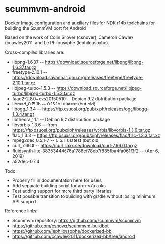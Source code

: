 # scummvm-android
Docker Image configuration and auxiliary files for NDK r14b toolchains for building the ScummVM port for Android

Based on the work of Colin Snover (csnover), Cameron Cawley (ccawley2011) and Le Philousophe (lephilousophe).

Cross-compiled libraries are:
- libpng-1.6.37                                            -- https://download.sourceforge.net/libpng/libpng-1.6.37.tar.gz
- freetype-2.10.1                                          -- https://download.savannah.gnu.org/releases/freetype/freetype-2.10.1.tar.gz
- libjpeg-turbo-1.5.3                                      -- https://download.sourceforge.net/libjpeg-turbo/libjpeg-turbo-1.5.3.tar.gz
- faad2-2.8.0~cvs20150510                                  -- Debian 9.2 distribution package
- libmad_0.15.1b                                           -- 0.15.1b is latest (but old)
- libogg_1.3.4                                             -- https://ftp.osuosl.org/pub/xiph/releases/ogg/libogg-1.3.4.tar.gz
- libtheora_1.1.1                                          -- Debian 9.2 distribution package
- libvorbis-1.3.6                                          -- from https://ftp.osuosl.org/pub/xiph/releases/vorbis/libvorbis-1.3.6.tar.gz
- flac_1.3.3                                               -- https://ftp.osuosl.org/pub/xiph/releases/flac/flac-1.3.3.tar.xz
- mpeg2dec_0.5.1-7                                         -- 0.5.1 is latest (but old)
- curl_7.66.0                                              -- https://curl.haxx.se/download/curl-7.66.0.tar.gz
- fluidsynth-lite-38353444676a1788ef78eb7f835fba4fa061f3f2 -- (Apr 6, 2019)
- a52dec-0.7.4

Todo: 
- Properly fill in documentation here for users
- Add separate building script for arm-v7a apks
- Test adding support for more third party libraries 
- Test possible transition to building with gradle without losing minimum API support

Reference links:
- Scummvm repository: https://github.com/scummvm/scummvm
- https://github.com/csnover/scummvm-buildbot
- https://github.com/lephilousophe/dockerized-bb
- https://github.com/ccawley2011/dockerized-bb/tree/android
